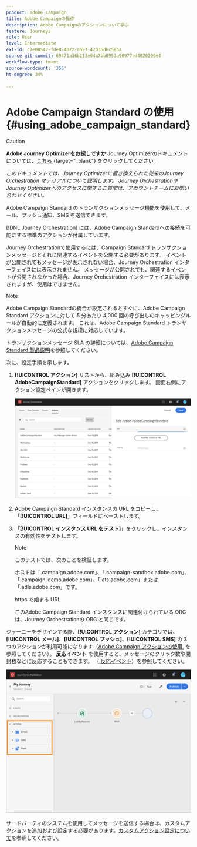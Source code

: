 ```yaml
---
product: adobe campaign
title: Adobe Campaignの操作
description: Adobe Campaignのアクションについて学ぶ
feature: Journeys
role: User
level: Intermediate
exl-id: c7e08542-fde8-4072-a697-42d35d6c58ba
source-git-commit: 69471a36b113e04a7bb0953a90977ad4020299e4
workflow-type: tm+mt
source-wordcount: '356'
ht-degree: 34%

---
```


# Adobe Campaign Standard の使用 {#using_adobe_campaign_standard}


>[!CAUTION]
>
>**Adobe Journey Optimizerをお探しですか** Journey Optimizerのドキュメントについては、[&#x200B; こちら &#x200B;](https://experienceleague.adobe.com/ja/docs/journey-optimizer/using/ajo-home){target="_blank"} をクリックしてください。
>
>
>_このドキュメントでは、Journey Optimizerに置き換えられた従来のJourney Orchestration マテリアルについて説明します。 Journey OrchestrationやJourney Optimizerへのアクセスに関するご質問は、アカウントチームにお問い合わせください。_


Adobe Campaign Standard のトランザクションメッセージ機能を使用して、メール、プッシュ通知、SMS を送信できます。

[!DNL Journey Orchestration] には、Adobe Campaign Standardへの接続を可能にする標準のアクションが付属しています。

Journey Orchestrationで使用するには、Campaign Standard トランザクションメッセージとそれに関連するイベントを公開する必要があります。 イベントが公開されてもメッセージが表示されない場合、Journey Orchestration インターフェイスには表示されません。 メッセージが公開されても、関連するイベントが公開されなかった場合、Journey Orchestration インターフェイスには表示されますが、使用はできません。

>[!NOTE]
>
>Adobe Campaign Standardの統合が設定されるとすぐに、Adobe Campaign Standard アクションに対して 5 分あたり 4,000 回の呼び出しのキャッピングルールが自動的に定義されます。 これは、Adobe Campaign Standard トランザクションメッセージの公式な規模に対応しています。
>
>トランザクションメッセージ SLA の詳細については、[Adobe Campaign Standard 製品説明](https://helpx.adobe.com/jp/legal/product-descriptions/campaign-standard.html)を参照してください。

次に、設定手順を示します。

1. **[!UICONTROL アクション]** リストから、組み込み **[!UICONTROL AdobeCampaignStandard]** アクションをクリックします。 画面右側にアクション設定ペインが開きます。

   ![](../assets/actioncampaign.png)

1. Adobe Campaign Standard インスタンスの URL をコピーし、「**[!UICONTROL URL]**」フィールドにペーストします。

1. 「**[!UICONTROL インスタンス URL をテスト]**」をクリックし、インスタンスの有効性をテストします。

   >[!NOTE]
   >
   >このテストでは、次のことを検証します。
   >
   >ホストは「.campaign.adobe.com」、「.campaign-sandbox.adobe.com」、「.campaign-demo.adobe.com」、「.ats.adobe.com」または「.adls.adobe.com」です。
   >
   >https で始まる URL
   >
   >このAdobe Campaign Standard インスタンスに関連付けられている ORG は、Journey Orchestrationの ORG と同じです。

ジャーニーをデザインする際、**[!UICONTROL アクション]** カテゴリでは、**[!UICONTROL メール]**、**[!UICONTROL プッシュ]**、**[!UICONTROL SMS]** の 3 つのアクションが利用可能になります（[Adobe Campaign アクションの使用 &#x200B;](../building-journeys/using-adobe-campaign-actions.md) を参照してください）。 **反応イベント** を使用すると、メッセージのクリック数や開封数などに反応することもできます。 （[&#x200B; 反応イベント &#x200B;](../building-journeys/reaction-events.md)）を参照してください。

![](../assets/journey58.png)

サードパーティのシステムを使用してメッセージを送信する場合は、カスタムアクションを追加および設定する必要があります。[カスタムアクション設定について](../action/about-custom-action-configuration.md)を参照してください。
